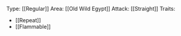 Type: [[Regular]] 
Area: [[Old Wild Egypt]]
Attack: [[Straight]]
Traits:
- [[Repeat]]
- [[Flammable]]